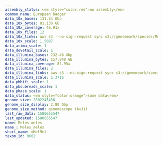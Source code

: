 ```yaml
---
assembly_status: <em style="color:red">no assembly</em>
common_name: European badger
data_10x_bases: 131.44 Gbp
data_10x_bytes: 81.138 GB
data_10x_coverage: 46.91x
data_10x_files: 12
data_10x_links: aws s3 --no-sign-request sync s3://genomeark/species/Meles_meles/mMelMel3/genomic_data/10x/ .<br>
data_10x_scale: 1.5087
data_arima_scale: 1
data_dovetail_scale: 1
data_illumina_bases: 232.46 Gbp
data_illumina_bytes: 157.840 GB
data_illumina_coverage: 82.95x
data_illumina_files: 2
data_illumina_links: aws s3 --no-sign-request sync s3://genomeark/species/Meles_meles/mMelMel1/genomic_data/illumina/ .<br>aws s3 --no-sign-request sync s3://genomeark/species/Meles_meles/mMelMel2/genomic_data/illumina/ .<br>
data_illumina_scale: 1.3716
data_pbhifi_scale: 1
data_pbsubreads_scale: 1
data_phase_scale: 1
data_status: <em style="color:orange">some data</em>
genome_size: 2802245436
genome_size_display: 2.80 Gbp
genome_size_method: genomescope (k=31)
last_raw_data: 1580655547
last_updated: 1580655547
name: Meles meles
name_: Meles_meles
short_name: mMelMel
taxon_id: 9662
---
```

